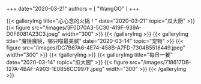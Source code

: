 +++
date="2020-03-21"
authors = [
    "WangOO"
]
+++

{{< galleryImg title="心心念的火锅！" date="2020-03-21" topic="瓜大厨" >}}
    {{< figure src="/images/3F0D70A3-5C30-419F-939A-D0F6081A23C3.jpeg" width="300" >}}
{{< /galleryImg >}}
{{< galleryImg title="魔镜魔镜，哪只喵最美腻" date="2020-03-14" topic="宠物" >}}
    {{< figure src="/images/DC7B67A6-4E74-458B-A7FD-7304B5518449.jpeg" width="300" >}}
{{< /galleryImg >}}
{{< galleryImg title="每日一餐" date="2020-03-14" topic="瓜大厨" >}}
    {{< figure src="/images/718617DB-127A-4BAF-A903-1E0856CC997F.jpeg" width="300" >}}
{{< /galleryImg >}}